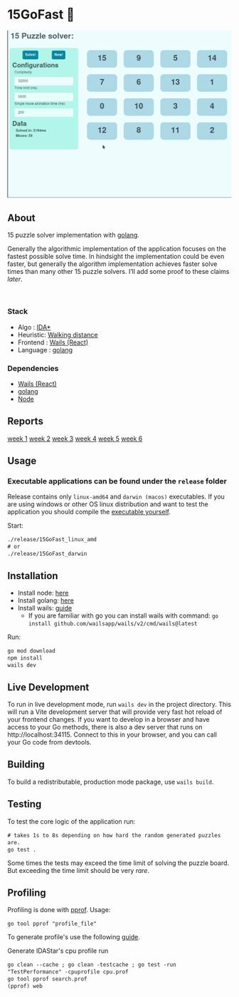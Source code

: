 # 15GoFast :dizzy:

![](15GoFast.gif)

## About

15 puzzle solver implementation with [golang](https://go.dev).

Generally the algorithmic implementation of the application focuses on the fastest possible solve time. In hindsight the implementation could be even faster, but generally the algorithm implementation achieves faster solve times than many other 15 puzzle solvers. I’ll add some proof to these claims <i>later</i>.

</br>

### Stack

- Algo     : [IDA*](https://en.wikipedia.org/wiki/Iterative_deepening_A*)
- Heuristic: [Walking distance](https://web.archive.org/web/20141224035932/http://juropollo.xe0.ru:80/stp_wd_translation_en.htm)
- Frontend : [Wails (React)](https://wails.io/)
- Language : [golang](https://go.dev)

### Dependencies
- [Wails (React)](https://wails.io/)
- [golang](https://go.dev)
- [Node](https>//nodejs.org)

## Reports

[week 1](https://github.com/ferealqq/15GoFast/blob/main/documentation/week1.md)
[week 2](https://github.com/ferealqq/15GoFast/blob/main/documentation/week2.md)
[week 3](https://github.com/ferealqq/15GoFast/blob/main/documentation/week4.md)
[week 4](https://github.com/ferealqq/15GoFast/blob/main/documentation/week4.md)
[week 5](https://github.com/ferealqq/15GoFast/blob/main/documentation/week5.md)
[week 6](https://github.com/ferealqq/15GoFast/blob/main/documentation/week6.md)

## Usage

### Executable applications can be found under the `release` folder

Release contains only `linux-amd64` and `darwin (macos)` executables. If you are using windows or other OS linux distribution and want to test the application you should compile the [executable yourself](##building).

Start:
```terminal
./release/15GoFast_linux_amd
# or 
./release/15GoFast_darwin
```

## Installation 

- Install node: [here](https://nodejs.org/en/download/)
- Install golang: [here](https://go.dev/doc/install)
- Install wails: [guide](https://wails.io/docs/gettingstarted/installation)
  - If you are familiar with go you can install wails with command: `go install github.com/wailsapp/wails/v2/cmd/wails@latest`

Run:
```terminal
go mod download 
npm install
wails dev
```

## Live Development

To run in live development mode, run `wails dev` in the project directory. This will run a Vite development
server that will provide very fast hot reload of your frontend changes. If you want to develop in a browser
and have access to your Go methods, there is also a dev server that runs on http://localhost:34115. Connect
to this in your browser, and you can call your Go code from devtools.

## Building

To build a redistributable, production mode package, use `wails build`.


## Testing

To test the core logic of the application run: 
```terminal
# takes 1s to 8s depending on how hard the random generated puzzles are.
go test . 
```

Some times the tests may exceed the time limit of solving the puzzle board. But exceeding the time limit should be very <i>rare</i>.

## Profiling 


Profiling is done with [pprof](https://pkg.go.dev/runtime/pprof).
Usage:
```terminal
go tool pprof "profile_file" 
```

To generate profile's use the following [guide](https://pkg.go.dev/runtime/pprof).

Generate IDAStar's cpu profile run
```terminal
go clean --cache ; go clean -testcache ; go test -run "TestPerformance" -cpuprofile cpu.prof
go tool pprof search.prof
(pprof) web
```
